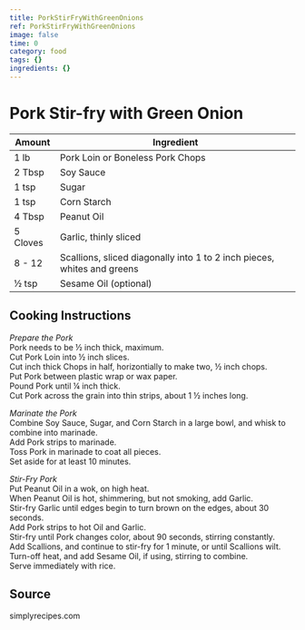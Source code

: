 ```yaml
---
title: PorkStirFryWithGreenOnions
ref: PorkStirFryWithGreenOnions
image: false
time: 0
category: food
tags: {}
ingredients: {}
---
```

# Pork Stir-fry with Green Onion  
  
|Amount | Ingredient|  
|----|----|  
1 lb | Pork Loin or Boneless Pork Chops  
2 Tbsp | Soy Sauce  
1 tsp | Sugar  
1 tsp | Corn Starch   
4 Tbsp | Peanut Oil  
5 Cloves | Garlic, thinly sliced  
8 - 12 | Scallions, sliced diagonally into 1 to 2 inch pieces, whites and greens  
½ tsp | Sesame Oil (optional)  
  
## Cooking Instructions  
  
*Prepare the Pork*  
Pork needs to be ½ inch thick, maximum.  
Cut Pork Loin into ½ inch slices.  
Cut inch thick Chops in half, horizontially to make two, ½ inch chops.  
Put Pork between plastic wrap or wax paper.  
Pound Pork until ¼ inch thick.  
Cut Pork across the grain into thin strips, about 1 ½ inches long.  
  
*Marinate the Pork*  
Combine Soy Sauce, Sugar, and Corn Starch in a large bowl, and whisk to combine into marinade.  
Add Pork strips to marinade.  
Toss Pork in marinade to coat all pieces.  
Set aside for at least 10 minutes.  
  
*Stir-Fry Pork*  
Put Peanut Oil in a wok, on high heat.  
When Peanut Oil is hot, shimmering, but not smoking, add Garlic.  
Stir-fry Garlic until edges begin to turn brown on the edges, about 30 seconds.  
Add Pork strips to hot Oil and Garlic.  
Stir-fry until Pork changes color, about 90 seconds, stirring constantly.  
Add Scallions, and continue to stir-fry for 1 minute, or until Scallions wilt.  
Turn-off heat, and add Sesame Oil, if using, stirring to combine.  
Serve immediately with rice.  
  
## Source  
simplyrecipes.com  
  